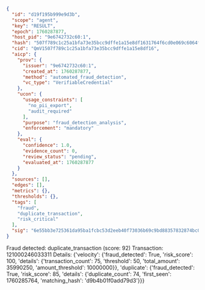 ```json
{
  "id": "d19f195b999e9d3b",
  "scope": "agent",
  "key": "RESULT",
  "epoch": 1760287877,
  "host_pid": "9e6742732c60:1",
  "hash": "507f789c1c25a1bfa73e35bcc9dffe1a15e8df1631764f6cd0e069c6064fdc20",
  "cid": "QmV1507f789c1c25a1bfa73e35bcc9dffe1a15e8df16",
  "aicp": {
    "prov": {
      "issuer": "9e6742732c60:1",
      "created_at": 1760287877,
      "method": "automated_fraud_detection",
      "vc_type": "VerifiableCredential"
    },
    "ucon": {
      "usage_constraints": [
        "no_pii_export",
        "audit_required"
      ],
      "purpose": "fraud_detection_analysis",
      "enforcement": "mandatory"
    },
    "eval": {
      "confidence": 1.0,
      "evidence_count": 0,
      "review_status": "pending",
      "evaluated_at": 1760287877
    }
  },
  "sources": [],
  "edges": [],
  "metrics": {},
  "thresholds": {},
  "tags": [
    "fraud",
    "duplicate_transaction",
    "risk_critical"
  ],
  "sig": "6e55bb3e725361da95ba1fcbc53d2eeb40f73036b69c9bd88357832874bc088f"
}
```

Fraud detected: duplicate_transaction (score: 92)
Transaction: 121000246033311
Details: {'velocity': {'fraud_detected': True, 'risk_score': 100, 'details': {'transaction_count': 75, 'threshold': 50, 'total_amount': 35990250, 'amount_threshold': 10000000}}, 'duplicate': {'fraud_detected': True, 'risk_score': 85, 'details': {'duplicate_count': 74, 'first_seen': 1760285764, 'matching_hash': 'd9b4b01f0add79d3'}}}